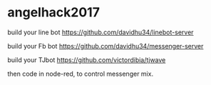 # angelhack2017

build your line bot 
https://github.com/davidhu34/linebot-server

build your Fb bot
https://github.com/davidhu34/messenger-server

build your TJbot
https://github.com/victordibia/tjwave

then code in node-red, to control messenger mix.
